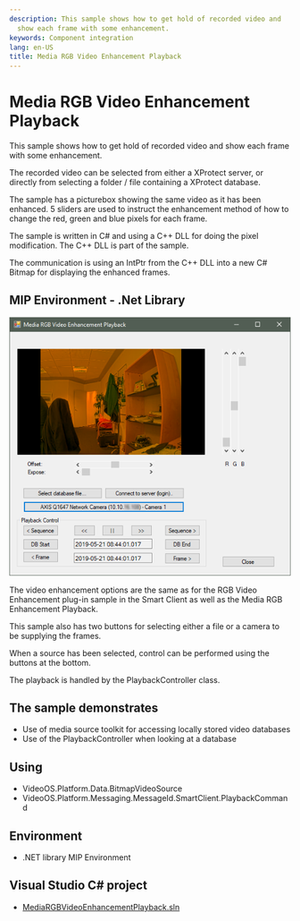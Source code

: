 ```yaml
---
description: This sample shows how to get hold of recorded video and
  show each frame with some enhancement.
keywords: Component integration
lang: en-US
title: Media RGB Video Enhancement Playback
---
```


# Media RGB Video Enhancement Playback

This sample shows how to get hold of recorded video and show each frame
with some enhancement.

The recorded video can be selected from either a XProtect server, or
directly from selecting a folder / file containing a XProtect database.

The sample has a picturebox showing the same video as it has been
enhanced. 5 sliders are used to instruct the enhancement method of how
to change the red, green and blue pixels for each frame.

The sample is written in C\# and using a C++ DLL for doing the pixel
modification. The C++ DLL is part of the sample.

The communication is using an IntPtr from the C++ DLL into a new C\#
Bitmap for displaying the enhanced frames.

## MIP Environment - .Net Library

![](MediaRGBEnhancementPlayback1.png)

The video enhancement options are the same as for the RGB Video
Enhancement plug-in sample in the Smart Client as well as the Media RGB
Enhancement Playback.

This sample also has two buttons for selecting either a file or a camera
to be supplying the frames.

When a source has been selected, control can be performed using the
buttons at the bottom.

The playback is handled by the PlaybackController class.

## The sample demonstrates

-   Use of media source toolkit for accessing locally stored video
    databases
-   Use of the PlaybackController when looking at a database

## Using

-   VideoOS.Platform.Data.BitmapVideoSource
-   VideoOS.Platform.Messaging.MessageId.SmartClient.PlaybackCommand

## Environment

-   .NET library MIP Environment

## Visual Studio C\# project

-   [MediaRGBVideoEnhancementPlayback.sln](javascript:openLink('..\\\\ComponentSamples\\\\MediaRGBVideoEnhancementPlayback\\\\MediaRGBVideoEnhancementPlayback.sln');)
